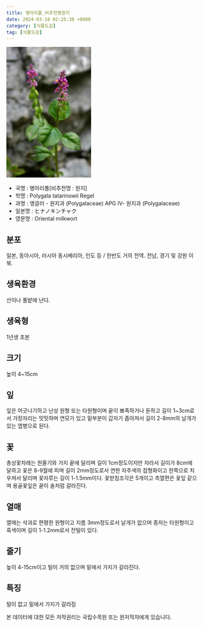 ```yaml
---
title: 병아리풀_비추천명원지
date: 2024-03-18 02:25:38 +0800
category: [식물도감]
tag: [식물도감]
---
```




![병아리풀[비추천명 : 원지]](/assets/img/fileUpload/plants/basic/Polygalaceae/Polygala/14848/14848_1_th2.jpg)
- 국명 : 병아리풀[비추천명 : 원지]
- 학명 : Polygala tatarinowii Regel
- 과명 : 앵글러 - 원지과 (Polygalaceae) APG Ⅳ- 원지과 (Polygalaceae)
- 일본명 : ヒナノキンチャク
- 영문명 : Oriental milkwort


## 분포
일본, 동아시아, 러시아 동시베리아, 인도 등 / 한반도 거의 전역. 전남, 경기 및 강원 이북.
## 생육환경
산이나 풀밭에 난다.
## 생육형
1년생 초본
## 크기
높이 4~15cm
## 잎
잎은 어긋나기하고 난상 원형 또는 타원형이며 끝이 뾰족하거나 둔하고 길이 1~3cm로서 가장자리는 밋밋하며 연모가 있고 밑부분이 갑자기 좁아져서 길이 2-8mm의 날개가 있는 엽병으로 된다.
## 꽃
총상꽃차례는 원줄기와 가지 끝에 달리며 길이 1cm정도이지만 자라서 길이가 8cm에 달하고 꽃은 8-9월에 피며 길이 2mm정도로서 연한 자주색의 접형화이고 한쪽으로 치우져서 달리며 꽃자루는 길이 1-1.5mm이다. 꽃받침조각은 5개이고 측열편은 꽃잎 같으며 용골꽃잎은 끝이 솔처럼 갈라진다.
## 열매
열매는 삭과로 편평한 원형이고 지름 3mm정도로서 날개가 없으며 종자는 타원형이고 흑색이며 길이 1-1.2mm로서 잔털이 있다.
## 줄기
높이 4-15cm이고 털이 거의 없으며 밑에서 가지가 갈라진다.
## 특징
털이 없고 밑에서 가지가 갈라짐






본 데이터에 대한 모든 저작권리는 국립수목원 또는 원저작자에게 있습니다.
